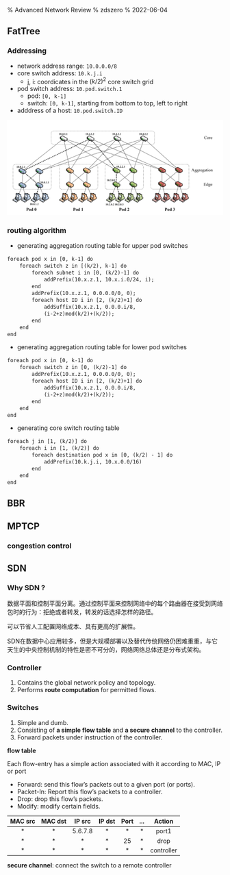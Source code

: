 % Advanced Network Review
% zdszero
% 2022-06-04

## FatTree

### Addressing

* network address range: `10.0.0.0/8`
* core switch address: `10.k.j.i`
    * j, i: coordicates in the $(k/2)^2$ core switch grid 
* pod switch address: `10.pod.switch.1`
    * pod: `[0, k-1]`
    * switch: `[0, k-1]`, starting from bottom to top, left to right
* adddress of a host: `10.pod.switch.ID`

![fat tree demo](../../docs/images/fat_tree_demo.png)

### routing algorithm

* generating aggregation routing table for upper pod switches

```
foreach pod x in [0, k-1] do
    foreach switch z in [(k/2), k-1] do
        foreach subnet i in [0, (k/2)-1] do
            addPrefix(10.x.z.1, 10.x.i.0/24, i);
        end
        addPrefix(10.x.z.1, 0.0.0.0/0, 0);
        foreach host ID i in [2, (k/2)+1] do
            addSuffix(10.x.z.1, 0.0.0.i/8,
            (i-2+z)mod(k/2)+(k/2));
        end
    end
end
```

* generating aggregation routing table for lower pod switches

```
foreach pod x in [0, k-1] do
    foreach switch z in [0, (k/2)-1] do
        addPrefix(10.x.z.1, 0.0.0.0/0, 0);
        foreach host ID i in [2, (k/2)+1] do
            addSuffix(10.x.z.1, 0.0.0.i/8,
            (i-2+z)mod(k/2)+(k/2));
        end
    end
end
```

* generating core switch routing table

```
foreach j in [1, (k/2)] do
    foreach i in [1, (k/2)] do
        foreach destination pod x in [0, (k/2) - 1] do
            addPrefix(10.k.j.i, 10.x.0.0/16)
        end
    end
end
```

## BBR

## MPTCP

### congestion control



## SDN

### Why SDN ?

数据平面和控制平面分离。通过控制平面来控制网络中的每个路由器在接受到网络包时的行为：拒绝或者转发，转发的话选择怎样的路径。

可以节省人工配置网络成本、具有更高的扩展性。

SDN在数据中心应用较多，但是大规模部署以及替代传统网络仍困难重重，与它天生的中央控制机制的特性是密不可分的，网络网络总体还是分布式架构。

### Controller

1. Contains the global network policy and topology.
2. Performs **route computation** for permitted flows.

### Switches

1. Simple and dumb.
2. Consisting of **a simple flow table** and **a secure channel** to the controller.
3. Forward packets under instruction of the controller.

**flow table**

Each flow-entry has a simple action associated with it according to MAC, IP or port

* Forward: send this flow’s packets out to a given port (or ports).
* Packet-In: Report this flow’s packets to a controller.
* Drop: drop this flow’s packets.
* Modify: modify certain fields.

| MAC src | MAC dst | IP src  | IP dst | Port | ... | Action     |
| :-:     | :-:     | :-:     | :-:    | :-:  | :-: | :-:        |
| *       | *       | 5.6.7.8 | *      | *    | *   | port1      |
| *       | *       | *       | *      | 25   | *   | drop       |
| *       | *       | *       | *      | *    | *   | controller |

**secure channel**: connect the switch to a remote controller
